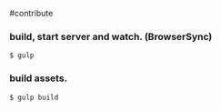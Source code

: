 #contribute


### build, start server and watch. (BrowserSync)

```
$ gulp

```

### build assets.

```
$ gulp build

```

